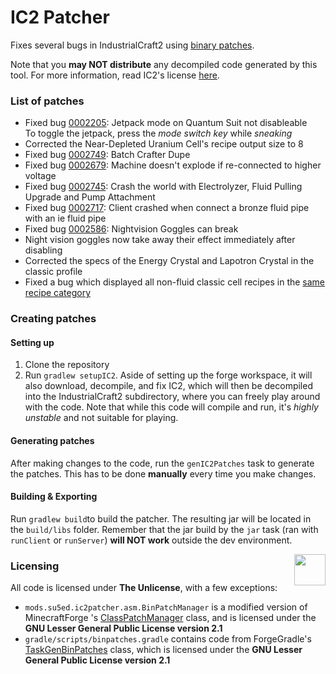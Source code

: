 # IC2 Patcher
Fixes several bugs in IndustrialCraft2 using [binary patches](http://javaxdelta.sourceforge.net).

Note that you **may NOT distribute** any decompiled code generated by this tool. 
For more information, read IC2's license [here](https://forum.industrial-craft.net/thread/9843-mc-1-7-ic%C2%B2-v-2-1-x-2-2-x-experimental/).

### List of patches
- Fixed bug [0002205](https://bt.industrial-craft.net/view.php?id=2205): Jetpack mode on Quantum Suit not disableable  
  To toggle the jetpack, press the *mode switch key* while *sneaking*
- Corrected the Near-Depleted Uranium Cell's recipe output size to 8
- Fixed bug [0002749](https://bt.industrial-craft.net/view.php?id=2749): Batch Crafter Dupe
- Fixed bug [0002679](https://bt.industrial-craft.net/view.php?id=2679): Machine doesn't explode if re-connected to higher voltage
- Fixed bug [0002745](https://bt.industrial-craft.net/view.php?id=2745): Crash the world with Electrolyzer, Fluid Pulling Upgrade and Pump Attachment
- Fixed bug [0002717](https://bt.industrial-craft.net/view.php?id=2717): Client crashed when connect a bronze fluid pipe with an ie fluid pipe
- Fixed bug [0002586](https://bt.industrial-craft.net/view.php?id=2586): Nightvision Goggles can break
- Night vision goggles now take away their effect immediately after disabling
- Corrected the specs of the Energy Crystal and Lapotron Crystal in the classic profile
- Fixed a bug which displayed all non-fluid classic cell recipes in the [same recipe category](https://imgur.com/a/qkECYYD)

### Creating patches

#### Setting up
1. Clone the repository
2. Run `gradlew setupIC2`. 
   Aside of setting up the forge workspace, it will also download, decompile, and fix IC2, 
   which will then be decompiled into the IndustrialCraft2 subdirectory, where you can freely play around with the code.
   Note that while this code will compile and run, it's *highly unstable* and not suitable for playing.

#### Generating patches
After making changes to the code, run the `genIC2Patches` task to generate the patches.
This has to be done **manually** every time you make changes.

#### Building & Exporting
Run `gradlew build`to build the patcher. The resulting jar will be located in the `build/libs` folder. 
Remember that the jar build by the `jar` task (ran with `runClient` or `runServer`) **will NOT work** outside the dev environment.

<div>
  <img src="https://upload.wikimedia.org/wikipedia/commons/e/eb/PD-icon-black.svg" align="right" width="50">
</div>
<h3 align="left">Licensing</h3>

All code is licensed under **The Unlicense**, with a few exceptions:
- `mods.su5ed.ic2patcher.asm.BinPatchManager` is a modified version of MinecraftForge 's [ClassPatchManager](https://github.com/MinecraftForge/MinecraftForge/blob/1.12.x/src/main/java/net/minecraftforge/fml/common/patcher/ClassPatchManager.java) class, and is licensed under the **GNU Lesser General Public License version 2.1**
- `gradle/scripts/binpatches.gradle` contains code from ForgeGradle's [TaskGenBinPatches](https://github.com/MinecraftForge/ForgeGradle/blob/FG_2.3/src/main/java/net/minecraftforge/gradle/patcher/TaskGenBinPatches.java) class, which is licensed under the **GNU Lesser General Public License version 2.1**